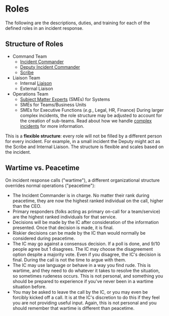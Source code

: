 # Roles

The following are the descriptions, duties, and training for each of the defined roles in an incident response.

## Structure of Roles

* Command Team
  * [Incident Commander](#role-incident-commander-ic)
  * [Deputy Incident Commander](#role-deputy-incident-commander-deputy)
  * [Scribe](#role-scribe)
* Liaison Team
  * Internal [Liaison](#role-liaison)
  * External Liaison
* Operations Team
  * [Subject Matter Experts](#role-subject-matter-expert-sme) (SMEs) for Systems
  * SMEs for Teams/Business Units
  * SMEs for Executive Functions (_e.g._, Legal, HR, Finance)
During larger complex incidents, the role structure may be adjusted to account for the creation of sub-teams. Read about how we handle [complex incidents](/before/complex_incidents.md) for more information.

This is a **flexible structure**: every role will not be filled by a different person for every incident. For example, in a small incident the Deputy might act as the Scribe and Internal Liaison. The structure is flexible and scales based on the incident.

## Wartime vs. Peacetime

On incident response calls ("wartime"), a different organizational structure overrides normal operations ("peacetime"):

* The Incident Commander is in charge. No matter their rank during peacetime, they are now the highest ranked individual on the call, higher than the CEO.
* Primary responders (folks acting as primary on-call for a team/service) are the highest ranked individuals for that service.
* Decisions will be made by the IC after consideration of the information presented. Once that decision is made, it is final.
* Riskier decisions can be made by the IC than would normally be considered during peacetime.
* The IC may go against a consensus decision. If a poll is done, and 9/10 people agree but 1 disagrees. The IC may choose the disagreement option despite a majority vote.  Even if you disagree, the IC's decision is final. During the call is not the time to argue with them.
* The IC may use language or behave in a way you find rude. This is wartime, and they need to do whatever it takes to resolve the situation, so sometimes rudeness occurs. This is not personal, and something you should be prepared to experience if you've never been in a wartime situation before.
* You may be asked to leave the call by the IC, or you may even be forcibly kicked off a call. It is at the IC's discretion to do this if they feel you are not providing useful input. Again, this is not personal and you should remember that wartime is different than peacetime.

